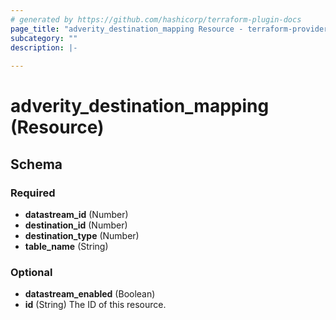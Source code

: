 ```yaml
---
# generated by https://github.com/hashicorp/terraform-plugin-docs
page_title: "adverity_destination_mapping Resource - terraform-provider-adverity"
subcategory: ""
description: |-
  
---
```


# adverity_destination_mapping (Resource)





<!-- schema generated by tfplugindocs -->
## Schema

### Required

- **datastream_id** (Number)
- **destination_id** (Number)
- **destination_type** (Number)
- **table_name** (String)

### Optional

- **datastream_enabled** (Boolean)
- **id** (String) The ID of this resource.


